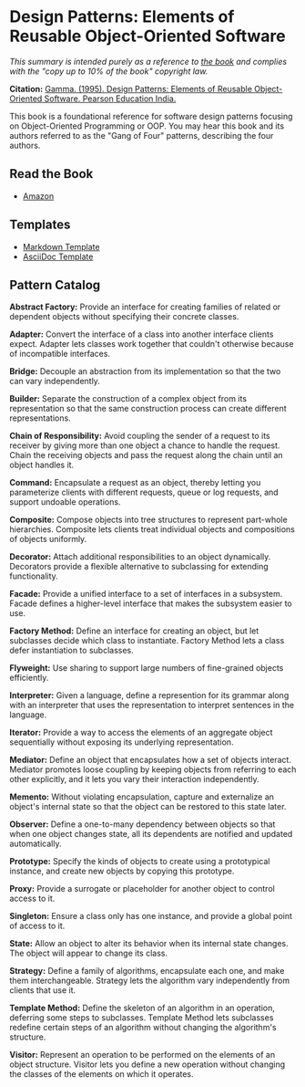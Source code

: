 # Design Patterns: Elements of Reusable Object-Oriented Software

_This summary is intended purely as a reference to
[the book](https://amzn.to/39G25tu) and complies with the "copy up to 10%
of the book" copyright law._

**Citation:** [Gamma. (1995). Design Patterns: Elements of Reusable
Object-Oriented Software. Pearson Education India.](https://amzn.to/39G25tu)

This book is a foundational reference for software design patterns focusing on
Object-Oriented Programming or OOP. You may hear this book and its authors
referred to as the "Gang of Four" patterns, describing the four authors.

## Read the Book

- [Amazon](https://amzn.to/39G25tu)

## Templates

- [Markdown Template](./template.md)
- [AsciiDoc Template](./template.adoc)

## Pattern Catalog

**Abstract Factory:** Provide an interface for creating families of related
or dependent objects without specifying their concrete classes.

**Adapter:** Convert the interface of a class into another interface clients
expect. Adapter lets classes work together that couldn't otherwise because of
incompatible interfaces.

**Bridge:** Decouple an abstraction from its implementation so that the two
can vary independently.

**Builder:** Separate the construction of a complex object from its
representation so that the same construction process can create different representations.

**Chain of Responsibility:** Avoid coupling the sender of a request to its
receiver by giving more than one object a chance to handle the request.
Chain the receiving objects and pass the request along the chain until an
object handles it.

**Command:** Encapsulate a request as an object, thereby letting you
parameterize clients with different requests, queue or log requests, and
support undoable operations.

**Composite:** Compose objects into tree structures to represent part-whole
hierarchies. Composite lets clients treat individual objects and compositions
of objects uniformly.

**Decorator:** Attach additional responsibilities to an object dynamically.
Decorators provide a flexible alternative to subclassing for extending functionality.

**Facade:** Provide a unified interface to a set of interfaces in a subsystem.
Facade defines a higher-level interface that makes the subsystem easier to use.

**Factory Method:** Define an interface for creating an object, but let
subclasses decide which class to instantiate. Factory Method lets a class
defer instantiation to subclasses.

**Flyweight:** Use sharing to support large numbers of fine-grained objects efficiently.

**Interpreter:** Given a language, define a represention for its grammar along
with an interpreter that uses the representation to interpret sentences in the language.

**Iterator:** Provide a way to access the elements of an aggregate object
sequentially without exposing its underlying representation.

**Mediator:** Define an object that encapsulates how a set of objects interact.
Mediator promotes loose coupling by keeping objects from referring to each other
explicitly, and it lets you vary their interaction independently.

**Memento:** Without violating encapsulation, capture and externalize an
object's internal state so that the object can be restored to this state later.

**Observer:** Define a one-to-many dependency between objects so that when one
object changes state, all its dependents are notified and updated automatically.

**Prototype:** Specify the kinds of objects to create using a prototypical
instance, and create new objects by copying this prototype.

**Proxy:** Provide a surrogate or placeholder for another object to control
access to it.

**Singleton:** Ensure a class only has one instance, and provide a global point
of access to it.

**State:** Allow an object to alter its behavior when its internal state changes.
The object will appear to change its class.

**Strategy:** Define a family of algorithms, encapsulate each one, and make them
interchangeable. Strategy lets the algorithm vary independently from clients that
use it.

**Template Method:** Define the skeleton of an algorithm in an operation,
deferring some steps to subclasses. Template Method lets subclasses redefine
certain steps of an algorithm without changing the algorithm's structure.

**Visitor:** Represent an operation to be performed on the elements of an
object structure. Visitor lets you define a new operation without changing the
classes of the elements on which it operates.
